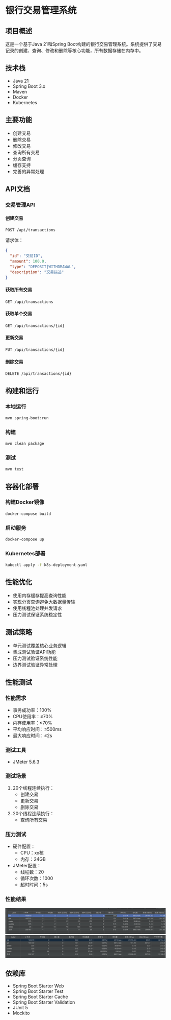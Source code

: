 # 银行交易管理系统

## 项目概述
这是一个基于Java 21和Spring Boot构建的银行交易管理系统。系统提供了交易记录的创建、查询、修改和删除等核心功能，所有数据存储在内存中。

## 技术栈
- Java 21
- Spring Boot 3.x
- Maven
- Docker
- Kubernetes

## 主要功能
- 创建交易
- 删除交易
- 修改交易
- 查询所有交易
- 分页查询
- 缓存支持
- 完善的异常处理


## API文档

### 交易管理API

#### 创建交易
`POST /api/transactions`

请求体：
```json
{
  "id": "交易ID",
  "amount": 100.0,
  "type": "DEPOSIT|WITHDRAWAL",
  "description": "交易描述"
}
```

#### 获取所有交易
`GET /api/transactions`

#### 获取单个交易
`GET /api/transactions/{id}`

#### 更新交易
`PUT /api/transactions/{id}`

#### 删除交易
`DELETE /api/transactions/{id}`

## 构建和运行

### 本地运行
```bash
mvn spring-boot:run
```

### 构建
```bash
mvn clean package
```

### 测试
```bash
mvn test
```

## 容器化部署

### 构建Docker镜像
```bash
docker-compose build
```

### 启动服务
```bash
docker-compose up
```

### Kubernetes部署
```bash
kubectl apply -f k8s-deployment.yaml
```

## 性能优化
- 使用内存缓存提高查询性能
- 实现分页查询避免大数据量传输
- 使用线程池处理并发请求
- 压力测试保证系统稳定性

## 测试策略
- 单元测试覆盖核心业务逻辑
- 集成测试验证API功能
- 压力测试验证系统性能
- 边界测试验证异常处理

## 性能测试

### 性能需求
- 事务成功率：100%
- CPU使用率：≤70%
- 内存使用率：≤70%
- 平均响应时间：≤500ms
- 最大响应时间：≤2s

### 测试工具
- JMeter 5.6.3

### 测试场景
1. 20个线程连续执行：
   - 创建交易
   - 更新交易
   - 删除交易
2. 20个线程连续执行：
   - 查询所有交易


### 压力测试
- 硬件配置：
  - CPU：xx核
  - 内存：24GB
- JMeter配置：
  - 线程数：20
  - 循环次数：1000
  - 超时时间：5s

### 性能结果
![alt text](image.png)
![alt text](image-1.png)


## 依赖库
- Spring Boot Starter Web
- Spring Boot Starter Test
- Spring Boot Starter Cache
- Spring Boot Starter Validation
- JUnit 5
- Mockito
